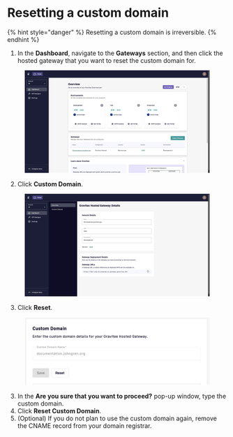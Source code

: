 # Resetting a custom domain

{% hint style="danger" %}
Resetting a custom domain is irreversible.&#x20;
{% endhint %}

1. In the **Dashboard**, navigate to the **Gateways** section, and then click the hosted gateway that you want to reset the custom domain for.&#x20;

<figure><img src="../../.gitbook/assets/image (30).png" alt=""><figcaption></figcaption></figure>

2. Click **Custom Domain**.&#x20;

<figure><img src="../../.gitbook/assets/image (34).png" alt=""><figcaption></figcaption></figure>

3. Click **Reset**.

<figure><img src="../../.gitbook/assets/image (35).png" alt=""><figcaption></figcaption></figure>

3. In the **Are you sure that you want to proceed?** pop-up window, type the custom domain.
4. Click **Reset Custom Domain**.
5. (Optional) If you do not plan to use the custom domain again, remove the CNAME record from your domain registrar.&#x20;
